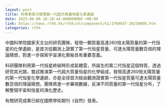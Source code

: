 ```yaml
---
layout: post
title: 科學家首次發現第一代超大質量恒星化學遺跡
date: 2023-06-08 18:10:44.000000000 +08:00
link: https://news.rthk.hk/rthk/ch/component/k2/1704037-20230608.htm
categories: rthk
---
```


中國科學院國家天文台的研究團隊，發現一顆質量高達260倍太陽質量的第一代恒星的化學遺跡，是首次從觀測上證實了第一代恒星質量，可達太陽質量數百倍的理論猜想，對進一步探索宇宙演化奧秘具有重要意義。

科研團隊利用第一代恒星終結時形成氣體雲，所誕生的第二代恒星這個特質，透過研究其光譜，嘗試推演第一代超大質量恒星的化學組成，發現高達260倍太陽質量的第一代恒星化學遺跡，亦是全球首次經由觀測證實第一代恒星質量可達太陽質量數百倍的理論猜想。團隊將進一步審視數據，反演不同質量的第一代恒星分布，了解整個宇宙和恒星的演化歷史。

有關研究成果已經在國際學術期刊《自然》發表。
